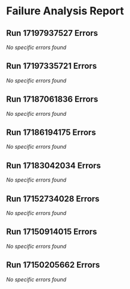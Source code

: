 # Failure Analysis Report

## Run 17197937527 Errors
_No specific errors found_

## Run 17197335721 Errors
_No specific errors found_

## Run 17187061836 Errors
_No specific errors found_

## Run 17186194175 Errors
_No specific errors found_

## Run 17183042034 Errors
_No specific errors found_

## Run 17152734028 Errors
_No specific errors found_

## Run 17150914015 Errors
_No specific errors found_

## Run 17150205662 Errors
_No specific errors found_
